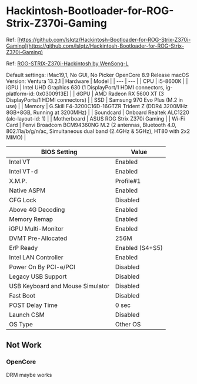 # Hackintosh-Bootloader-for-ROG-Strix-Z370i-Gaming
Ref: [https://github.com/lslqtz/Hackintosh-Bootloader-for-ROG-Strix-Z370i-Gaming](https://github.com/lslqtz/Hackintosh-Bootloader-for-ROG-Strix-Z370i-Gaming)

Ref: [ROG-STRIX-Z370i-Hackintosh by WenSong-L](https://github.com/WenSong-L/ROG-STRIX-Z370i-Hackintosh)  

Default settings: iMac19,1, No GUI, No Picker OpenCore 8.9 Release 
macOS Version: Ventura 13.2.1
| Hardware | Model |
| --- | --- |
| CPU | i5-8600K |
| iGPU | Intel UHD Graphics 630 (1 DisplayPort/1 HDMI connectors, ig-platform-id: 0x0300913E) |
| dGPU | AMD Radeon RX 5600 XT (3 DisplayPorts/1 HDMI connectors) |
| SSD | Samsung 970 Evo Plus (M.2 in use) |
| Memory | G.Skill F4-3200C16D-16GTZR Trident Z (DDR4 3200MHz 8GB+8GB, Running at 3200MHz) |
| Soundcard | Onboard Realtek ALC1220 (alc-layout-id: 1) |
| Motherboard | ASUS ROG Strix Z370i Gaming |
| Wi-Fi Card | Fenvi Broadcom BCM94360NG M.2 (2 antennas, Bluetooth 4.0, 802.11a/b/g/n/ac, Simultaneous dual band (2.4GHz & 5GHz), HT80 with 2x2 MIMO) |


| BIOS Setting | Value |
| --- | --- |
| Intel VT | Enabled |
| Intel VT-d | Enabled |
| X.M.P. | Profile#1 |
| Native ASPM | Enabled |
| CFG Lock | Disabled |
| Above 4G Decoding | Enabled |
| Memory Remap | Enabled |
| iGPU Multi-Monitor | Enabled |
| DVMT Pre-Allocated | 256M |
| ErP Ready | Enabled (S4+S5) |
| Intel LAN Controller | Enabled |
| Power On By PCI-e/PCI | Disabled |
| Legacy USB Support | Disabled |
| USB Keyboard and Mouse Simulator | Disabled |
| Fast Boot | Disabled |
| POST Delay Time | 0 sec |
| Launch CSM | Disabled |
| OS Type | Other OS |

## Not Work
### OpenCore
DRM maybe works
